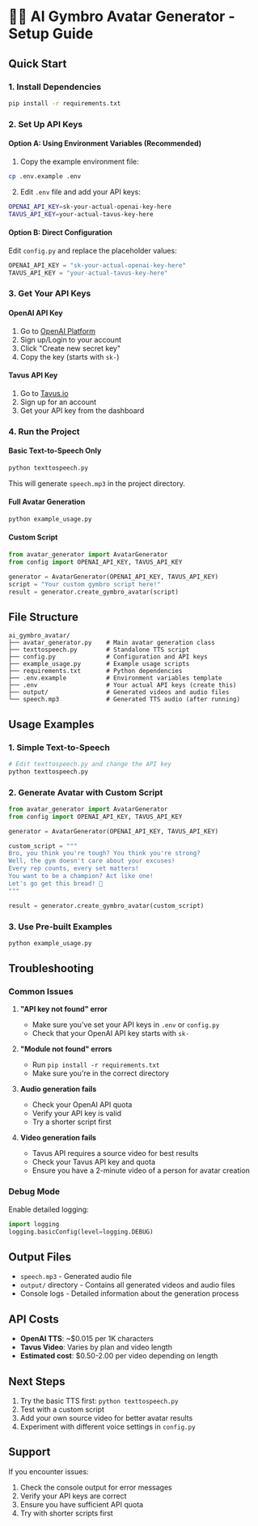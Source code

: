 # 🏋️‍♂️ AI Gymbro Avatar Generator - Setup Guide

## Quick Start

### 1. Install Dependencies

```bash
pip install -r requirements.txt
```

### 2. Set Up API Keys

#### Option A: Using Environment Variables (Recommended)

1. Copy the example environment file:
```bash
cp .env.example .env
```

2. Edit `.env` file and add your API keys:
```bash
OPENAI_API_KEY=sk-your-actual-openai-key-here
TAVUS_API_KEY=your-actual-tavus-key-here
```

#### Option B: Direct Configuration

Edit `config.py` and replace the placeholder values:
```python
OPENAI_API_KEY = "sk-your-actual-openai-key-here"
TAVUS_API_KEY = "your-actual-tavus-key-here"
```

### 3. Get Your API Keys

#### OpenAI API Key
1. Go to [OpenAI Platform](https://platform.openai.com/api-keys)
2. Sign up/Login to your account
3. Click "Create new secret key"
4. Copy the key (starts with `sk-`)

#### Tavus API Key
1. Go to [Tavus.io](https://tavus.io)
2. Sign up for an account
3. Get your API key from the dashboard

### 4. Run the Project

#### Basic Text-to-Speech Only
```bash
python texttospeech.py
```
This will generate `speech.mp3` in the project directory.

#### Full Avatar Generation
```bash
python example_usage.py
```

#### Custom Script
```python
from avatar_generator import AvatarGenerator
from config import OPENAI_API_KEY, TAVUS_API_KEY

generator = AvatarGenerator(OPENAI_API_KEY, TAVUS_API_KEY)
script = "Your custom gymbro script here!"
result = generator.create_gymbro_avatar(script)
```

## File Structure

```
ai_gymbro_avatar/
├── avatar_generator.py    # Main avatar generation class
├── texttospeech.py        # Standalone TTS script
├── config.py              # Configuration and API keys
├── example_usage.py       # Example usage scripts
├── requirements.txt       # Python dependencies
├── .env.example           # Environment variables template
├── .env                   # Your actual API keys (create this)
├── output/                # Generated videos and audio files
└── speech.mp3             # Generated TTS audio (after running)
```

## Usage Examples

### 1. Simple Text-to-Speech
```python
# Edit texttospeech.py and change the API key
python texttospeech.py
```

### 2. Generate Avatar with Custom Script
```python
from avatar_generator import AvatarGenerator
from config import OPENAI_API_KEY, TAVUS_API_KEY

generator = AvatarGenerator(OPENAI_API_KEY, TAVUS_API_KEY)

custom_script = """
Bro, you think you're tough? You think you're strong? 
Well, the gym doesn't care about your excuses! 
Every rep counts, every set matters! 
You want to be a champion? Act like one! 
Let's go get this bread! 💪
"""

result = generator.create_gymbro_avatar(custom_script)
```

### 3. Use Pre-built Examples
```python
python example_usage.py
```

## Troubleshooting

### Common Issues

1. **"API key not found" error**
   - Make sure you've set your API keys in `.env` or `config.py`
   - Check that your OpenAI API key starts with `sk-`

2. **"Module not found" errors**
   - Run `pip install -r requirements.txt`
   - Make sure you're in the correct directory

3. **Audio generation fails**
   - Check your OpenAI API quota
   - Verify your API key is valid
   - Try a shorter script first

4. **Video generation fails**
   - Tavus API requires a source video for best results
   - Check your Tavus API key and quota
   - Ensure you have a 2-minute video of a person for avatar creation

### Debug Mode

Enable detailed logging:
```python
import logging
logging.basicConfig(level=logging.DEBUG)
```

## Output Files

- `speech.mp3` - Generated audio file
- `output/` directory - Contains all generated videos and audio files
- Console logs - Detailed information about the generation process

## API Costs

- **OpenAI TTS**: ~$0.015 per 1K characters
- **Tavus Video**: Varies by plan and video length
- **Estimated cost**: $0.50-2.00 per video depending on length

## Next Steps

1. Try the basic TTS first: `python texttospeech.py`
2. Test with a custom script
3. Add your own source video for better avatar results
4. Experiment with different voice settings in `config.py`

## Support

If you encounter issues:
1. Check the console output for error messages
2. Verify your API keys are correct
3. Ensure you have sufficient API quota
4. Try with shorter scripts first
